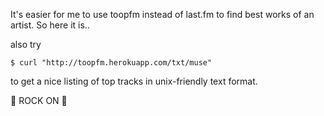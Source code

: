 It's easier for me to use toopfm instead of last.fm
to find best works of an artist. So here it is..

also try

    $ curl "http://toopfm.herokuapp.com/txt/muse"

to get a nice listing of top tracks in unix-friendly text format.

:metal: ROCK ON :metal:
